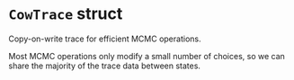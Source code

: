 # `CowTrace` struct

Copy-on-write trace for efficient MCMC operations.

Most MCMC operations only modify a small number of choices, so we can share the majority of the trace data between states.
